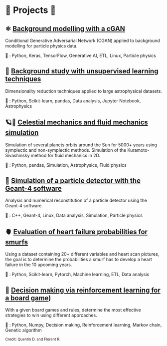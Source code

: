 # 🚀 Projects 🚀

## ⚛️ [Background modelling with a cGAN](https://github.com/BrieuxK/Background-Modelling-cGAN)
Conditional Generative Adversarial Network (CGAN) applied to background modelling for particle physics data.

🔑 : Python, Keras, TensorFlow, Generative AI, ETL, Linux, Particle physics

## 🌟 [Background study with unsupervised learning techniques](https://github.com/BrieuxK/Etude-du-bruit)
Dimensionality reduction techniques applied to large astrophysical datasets.

🔑 : Python, Scikit-learn, pandas, Data analysis, Jupyter Notebook, Astrophysics

## 🪐🌊 [Celestial mechanics and fluid mechanics simulation](https://github.com/BrieuxK/Kura-Siva_and_Celestial)
Simulation of several planets orbits around the Sun for 5000+ years using symplectic and non-symplectic methods.
Simulation of the Kuramoto-Sivashinsky method for fluid mechanics in 2D.

🔑 : Python, pandas, Simulation, Astrophysics, Fluid physics 

## 🔎 [Simulation of a particle detector with the Geant-4 software](https://github.com/BrieuxK/Geant4-Cosmic-Bench)
Analysis and numerical reconstitution of a particle detector using the Geant-4 software.

🔑 : C++, Geant-4, Linux, Data analysis, Simulation, Particle physics

## 🫀 [Evaluation of heart failure probabilities for smurfs](https://github.com/BrieuxK/Heart_failure_smurfs)
Using a dataset containing 20+ different variables and heart scan pictures, the goal is to determine the probabilities a smurf has to develop a heart failure in the 10 upcoming years.

🔑 : Python, Scikit-learn, Pytorch, Machine learning, ETL, Data analysis

## 🔎 [Decision making via reinforcement learning for a board game](https://github.com/Quent-DL/LINFO2275_SnakesLadders))
With a given board games and rules, determine the most effective strategies to win using different approaches.

🔑 : Python, Numpy, Decision making, Reinforcement learning, Markov chain, Genetic algorithm

<small>Credit: Quentin D. and Florent R.</small>
